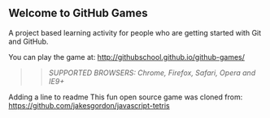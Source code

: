 ## Welcome to GitHub Games

A project based learning activity for people who are getting started with Git and GitHub.

You can play the game at: http://githubschool.github.io/github-games/

>> _*SUPPORTED BROWSERS*: Chrome, Firefox, Safari, Opera and IE9+_

Adding a line to readme
This fun open source game was cloned from: https://github.com/jakesgordon/javascript-tetris
